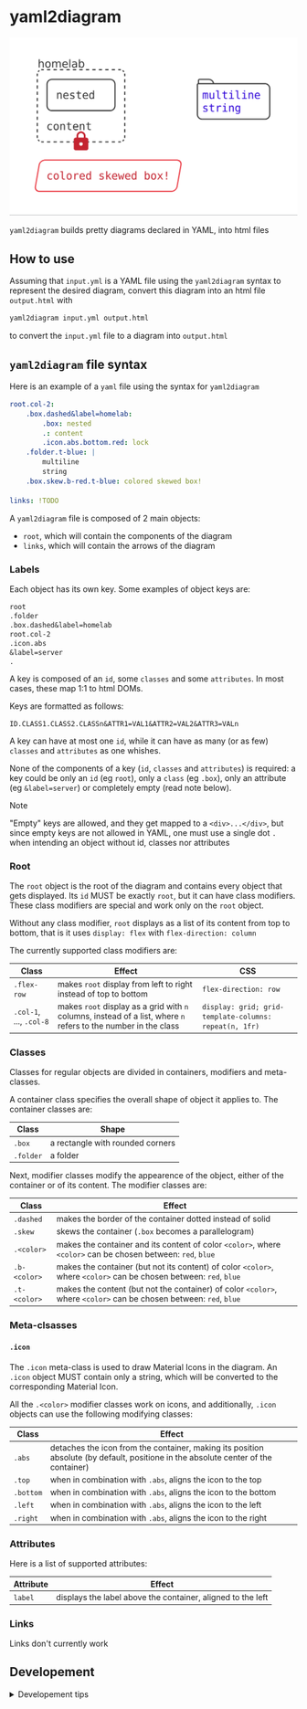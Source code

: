 # yaml2diagram

![Example of a diagram generated with yaml2diagram](showcase/img.png)

`yaml2diagram` builds pretty diagrams declared in YAML, into html files

## How to use

Assuming that `input.yml` is a YAML file using the `yaml2diagram` syntax to
represent the desired diagram, convert this diagram into an html file
`output.html` with

```bash
yaml2diagram input.yml output.html
```

to convert the `input.yml` file to a diagram into `output.html`

## `yaml2diagram` file syntax

Here is an example of a `yaml` file using the syntax for `yaml2diagram`

```yaml
root.col-2:
    .box.dashed&label=homelab:
        .box: nested
        .: content
        .icon.abs.bottom.red: lock
    .folder.t-blue: |
        multiline
        string
    .box.skew.b-red.t-blue: colored skewed box!

links: !TODO
```

A `yaml2diagram` file is composed of 2 main objects:

-   `root`, which will contain the components of the diagram
-   `links`, which will contain the arrows of the diagram

### Labels

Each object has its own key. Some examples of object keys are:

```
root
.folder
.box.dashed&label=homelab
root.col-2
.icon.abs
&label=server
.
```

A key is composed of an `id`, some `classes` and some `attributes`. In most
cases, these map 1:1 to html DOMs.

Keys are formatted as follows:

```
ID.CLASS1.CLASS2.CLASSn&ATTR1=VAL1&ATTR2=VAL2&ATTR3=VALn
```

A key can have at most one `id`, while it can have as many (or as few) `classes`
and `attributes` as one whishes.

None of the components of a key (`id`, `classes` and `attributes`) is required:
a key could be only an `id` (eg `root`), only a `class` (eg `.box`), only an
attribute (eg `&label=server`) or completely empty (read note below).

> [!NOTE]  
> "Empty" keys are allowed, and they get mapped to a `<div>...</div>`, but since
> empty keys are not allowed in YAML, one must use a single dot `.` when
> intending an object without id, classes nor attributes

### Root

The `root` object is the root of the diagram and contains every object that gets
displayed. Its `id` MUST be exactly `root`, but it can have class modifiers.
These class modifiers are special and work only on the `root` object.

Without any class modifier, `root` displays as a list of its content from top to
bottom, that is it uses `display: flex` with `flex-direction: column`

The currently supported class modifiers are:

| Class                   | Effect                                                                                                          | CSS                                                    |
| ----------------------- | --------------------------------------------------------------------------------------------------------------- | ------------------------------------------------------ |
| `.flex-row`             | makes `root` display from left to right instead of top to bottom                                                | `flex-direction: row`                                  |
| `.col-1`, ..., `.col-8` | makes `root` display as a grid with `n` columns, instead of a list, where `n` refers to the number in the class | `display: grid; grid-template-columns: repeat(n, 1fr)` |

### Classes

Classes for regular objects are divided in containers, modifiers and
meta-classes.

A container class specifies the overall shape of object it applies to. The
container classes are:

| Class     | Shape                            |
| --------- | -------------------------------- |
| `.box`    | a rectangle with rounded corners |
| `.folder` | a folder                         |

Next, modifier classes modify the appearence of the object, either of the
container or of its content. The modifier classes are:

| Class        | Effect                                                                                                             |
| ------------ | ------------------------------------------------------------------------------------------------------------------ |
| `.dashed`    | makes the border of the container dotted instead of solid                                                          |
| `.skew`      | skews the container (`.box` becomes a parallelogram)                                                               |
| `.<color>`   | makes the container and its content of color `<color>`, where `<color>` can be chosen between: `red`, `blue`       |
| `.b-<color>` | makes the container (but not its content) of color `<color>`, where `<color>` can be chosen between: `red`, `blue` |
| `.t-<color>` | makes the content (but not the container) of color `<color>`, where `<color>` can be chosen between: `red`, `blue` |

### Meta-clsasses

#### `.icon`

The `.icon` meta-class is used to draw Material Icons in the diagram. An `.icon`
object MUST contain only a string, which will be converted to the corresponding
Material Icon.

All the `.<color>` modifier classes work on icons, and additionally, `.icon`
objects can use the following modifying classes:

| Class     | Effect                                                                                                                             |
| --------- | ---------------------------------------------------------------------------------------------------------------------------------- |
| `.abs`    | detaches the icon from the container, making its position absolute (by default, positione in the absolute center of the container) |
| `.top`    | when in combination with `.abs`, aligns the icon to the top                                                                        |
| `.bottom` | when in combination with `.abs`, aligns the icon to the bottom                                                                     |
| `.left`   | when in combination with `.abs`, aligns the icon to the left                                                                       |
| `.right`  | when in combination with `.abs`, aligns the icon to the right                                                                      |

### Attributes

Here is a list of supported attributes:

| Attribute | Effect                                                      |
| --------- | ----------------------------------------------------------- |
| `label`   | displays the label above the container, aligned to the left |

### Links

Links don't currently work

## Developement

<details>

<summary>Developement tips</summary>

For a quick and dirty hot-reload developement, add the following tag to the
index.html head:

```html
<meta http-equiv="refresh" content="1" />
```

And then run the following command

```bash
ls -A1 | grep -v 'index.local.html' | entr -r bash -c './yaml2diagram diagram.local.yml index.local.html'
```

This is really a terrible way to do this, but it works and it doesn't require
any fancy setup (except having installed entr I guess)

</details>
